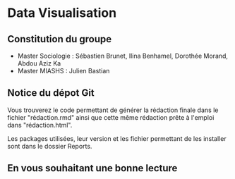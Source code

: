 # Data Visualisation

## Constitution du groupe 

- Master Sociologie : Sébastien Brunet, Ilina Benhamel, Dorothée Morand, Abdou Aziz Ka
- Master MIASHS : Julien Bastian

## Notice du dépot Git

Vous trouverez le code permettant de générer la rédaction finale dans le fichier "rédaction.rmd" ainsi que cette même rédaction prête à l'emploi dans "rédaction.html".

Les packages utilisées, leur version et les fichier permettant de les installer sont dans le dossier Reports.

## En vous souhaitant une bonne lecture
